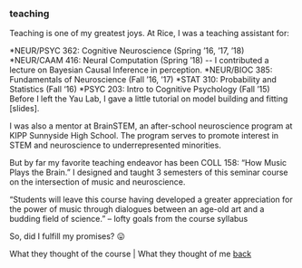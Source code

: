 
### teaching

Teaching is one of my greatest joys. At Rice, I was a teaching assistant for:

*NEUR/PSYC 362: Cognitive Neuroscience (Spring ’16, ’17, ’18)
*NEUR/CAAM 416: Neural Computation (Spring ’18) 
-- I contributed a lecture on Bayesian Causal Inference in perception.
*NEUR/BIOC 385: Fundamentals of Neuroscience (Fall ’16, ’17)
*STAT 310: Probability and Statistics (Fall ‘16)
*PSYC 203: Intro to Cognitive Psychology (Fall ’15) Before I left the Yau Lab, I gave a little tutorial on model building and fitting [slides].

I was also a mentor at BrainSTEM, an after-school neuroscience program at KIPP Sunnyside High School. The program serves to promote interest in STEM and neuroscience to underrepresented minorities.

But by far my favorite teaching endeavor has been COLL 158: “How Music Plays the Brain.” I designed and taught 3 semesters of this seminar course on the intersection of music and neuroscience.

“Students will leave this course having developed a greater appreciation for the power of music through dialogues between an age-old art and a budding field of science.” – lofty goals from the course syllabus

So, did I fulfill my promises? 😛

What they thought of the course | What they thought of me
[back](./)
